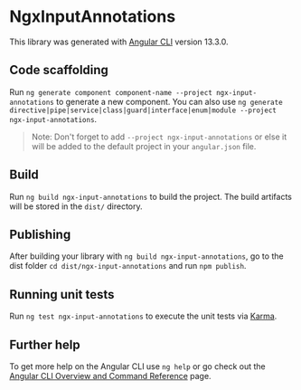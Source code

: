 # NgxInputAnnotations

This library was generated with [Angular CLI](https://github.com/angular/angular-cli) version 13.3.0.

## Code scaffolding

Run `ng generate component component-name --project ngx-input-annotations` to generate a new component. You can also use `ng generate directive|pipe|service|class|guard|interface|enum|module --project ngx-input-annotations`.
> Note: Don't forget to add `--project ngx-input-annotations` or else it will be added to the default project in your `angular.json` file. 

## Build

Run `ng build ngx-input-annotations` to build the project. The build artifacts will be stored in the `dist/` directory.

## Publishing

After building your library with `ng build ngx-input-annotations`, go to the dist folder `cd dist/ngx-input-annotations` and run `npm publish`.

## Running unit tests

Run `ng test ngx-input-annotations` to execute the unit tests via [Karma](https://karma-runner.github.io).

## Further help

To get more help on the Angular CLI use `ng help` or go check out the [Angular CLI Overview and Command Reference](https://angular.io/cli) page.
